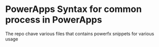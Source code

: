# PowerApps Syntax for common process in PowerApps </br>
The repo chave various files that contains powerfx snippets for various usage 

